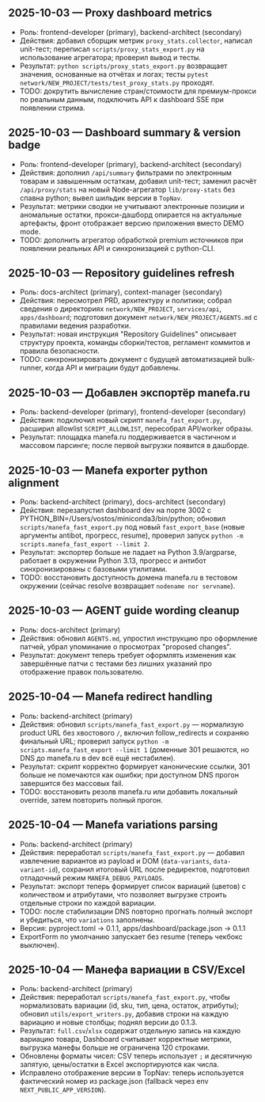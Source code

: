 ## 2025-10-03 — Proxy dashboard metrics
- Роль: frontend-developer (primary), backend-architect (secondary)
- Действия: добавил сборщик метрик `proxy_stats.collector`, написал unit-тест; переписал `scripts/proxy_stats_export.py` на использование агрегатора; проверил вывод и тесты.
- Результат: `python scripts/proxy_stats_export.py` возвращает значения, основанные на отчётах и логах; тесты `pytest network/NEW_PROJECT/tests/test_proxy_stats.py` проходят.
- TODO: докрутить вычисление стран/стоимости для премиум-прокси по реальным данным, подключить API к dashboard SSE при появлении стрима.
## 2025-10-03 — Dashboard summary & version badge
- Роль: frontend-developer (primary), backend-architect (secondary)
- Действия: дополнил `/api/summary` фильтрами по электронным товарам и завышенным остаткам, добавил unit-тест; заменил расчёт `/api/proxy/stats` на новый Node-агрегатор `lib/proxy-stats` без спавна python; вывел шильдик версии в `TopNav`.
- Результат: метрики сводки не учитывают электронные позиции и аномальные остатки, прокси-дашборд опирается на актуальные артефакты, фронт отображает версию приложения вместо DEMO mode.
- TODO: дополнить агрегатор обработкой premium источников при появлении реальных API и синхронизацией с python-CLI.
## 2025-10-03 — Repository guidelines refresh
- Роль: docs-architect (primary), context-manager (secondary)
- Действия: пересмотрел PRD, архитектуру и политики; собрал сведения о директориях `network/NEW_PROJECT`, `services/api`, `apps/dashboard`; подготовил документ `network/NEW_PROJECT/AGENTS.md` с правилами ведения разработки.
- Результат: новая инструкция "Repository Guidelines" описывает структуру проекта, команды сборки/тестов, регламент коммитов и правила безопасности.
- TODO: синхронизировать документ с будущей автоматизацией bulk-runner, когда API и миграции будут добавлены.
## 2025-10-03 — Добавлен экспортёр manefa.ru
- Роль: backend-developer (primary), frontend-developer (secondary)
- Действия: подключил новый скрипт `manefa_fast_export.py`, расширил allowlist `SCRIPT_ALLOWLIST`, пересобрал API/worker образы.
- Результат: площадка manefa.ru поддерживается в частичном и массовом парсинге; после первой выгрузки появится в дашборде.
## 2025-10-03 — Manefa exporter python alignment
- Роль: backend-architect (primary), docs-architect (secondary)
- Действия: перезапустил dashboard dev на порте 3002 с PYTHON_BIN=/Users/vostos/miniconda3/bin/python; обновил `scripts/manefa_fast_export.py` под новый `fast_export_base` (новые аргументы antibot, прогресс, resume), проверил запуск `python -m scripts.manefa_fast_export --limit 2`.
- Результат: экспортер больше не падает на Python 3.9/argparse, работает в окружении Python 3.13, прогресс и антибот синхронизированы с базовыми утилитами.
- TODO: восстановить доступность домена manefa.ru в тестовом окружении (сейчас resolve возвращает `nodename nor servname`).
## 2025-10-03 — AGENT guide wording cleanup
- Роль: docs-architect (primary)
- Действия: обновил `AGENTS.md`, упростил инструкцию про оформление патчей, убрал упоминание о просмотрах "proposed changes".
- Результат: документ теперь требует оформлять изменения как завершённые патчи с тестами без лишних указаний про отображение правок пользователю.
## 2025-10-04 — Manefa redirect handling
- Роль: backend-architect (primary)
- Действия: обновил `scripts/manefa_fast_export.py` — нормализую product URL без хвостового `/`, включил follow_redirects и сохраняю финальный URL; проверил запуск `python -m scripts.manefa_fast_export --limit 1` (доменные 301 решаются, но DNS до manefa.ru в dev всё ещё нестабилен).
- Результат: скрипт корректно формирует канонические ссылки, 301 больше не помечаются как ошибки; при доступном DNS прогон завершится без массовых fail.
- TODO: восстановить резолв manefa.ru или добавить локальный override, затем повторить полный прогон.
## 2025-10-04 — Manefa variations parsing
- Роль: backend-architect (primary)
- Действия: переработал `scripts/manefa_fast_export.py` — добавил извлечение вариантов из payload и DOM (`data-variants`, `data-variant-id`), сохранил итоговый URL после редиректов, подготовил отладочный режим `MANEFA_DEBUG_PAYLOADS`.
- Результат: экспорт теперь формирует список вариаций (цветов) с количеством и атрибутами, что позволяет выгрузке строить отдельные строки по каждой вариации.
- TODO: после стабилизации DNS повторно прогнать полный экспорт и убедиться, что `variations` заполнены.
- Версия: pyproject.toml → 0.1.1, apps/dashboard/package.json → 0.1.1
- ExportForm по умолчанию запускает без resume (теперь чекбокс выключен).
## 2025-10-04 — Манефа вариации в CSV/Excel
- Роль: backend-architect (primary)
- Действия: переработал `scripts/manefa_fast_export.py`, чтобы нормализовать вариации (id, sku, тип, цена, остаток, атрибуты); обновил `utils/export_writers.py`, добавив строки на каждую вариацию и новые столбцы; поднял версии до 0.1.3.
- Результат: `full.csv`/`xlsx` содержат отдельную запись на каждую вариацию товара, Dashboard считывает корректные метрики, выгрузка манефы больше не ограничена 120 строками.
- Обновлены форматы чисел: CSV теперь использует `;` и десятичную запятую, цены/остатки в Excel экспортируются как числа.
- Исправлено отображение версии в TopNav: теперь используется фактический номер из package.json (fallback через env `NEXT_PUBLIC_APP_VERSION`).
